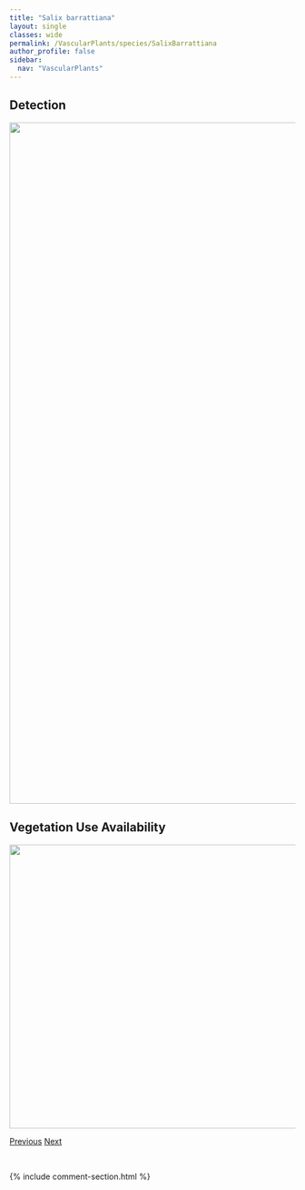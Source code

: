 ```yaml
---
title: "Salix barrattiana"
layout: single
classes: wide
permalink: /VascularPlants/species/SalixBarrattiana
author_profile: false
sidebar:
  nav: "VascularPlants"
---
```


<h2>Detection</h2>

<a href="https://drive.google.com/uc?export=view&id=1L5wMUOZxP2RTDPLL19wfASH54crlIND8">
<img src="https://drive.google.com/uc?export=view&id=1L5wMUOZxP2RTDPLL19wfASH54crlIND8" height = "1200" width = "800">
</a>


<h2>Vegetation Use Availability</h2>

<a href="https://drive.google.com/uc?export=view&id=1GYUVJXgBucBpgzE1rYBrTwd24IGW3mEb">
<img src="https://drive.google.com/uc?export=view&id=1GYUVJXgBucBpgzE1rYBrTwd24IGW3mEb" height = "500" width = "1000">
</a>


<a href="/DevelopmentWebsite/VascularPlants/species/SalixAthabascensis" class="pagination--pager" title="Salix athabascensis">Previous</a> <a href="/DevelopmentWebsite/VascularPlants/species/SalixBebbiana" class="pagination--pager" title="Salix bebbiana">Next</a>

<p>&nbsp;</p>

{% include comment-section.html %}
